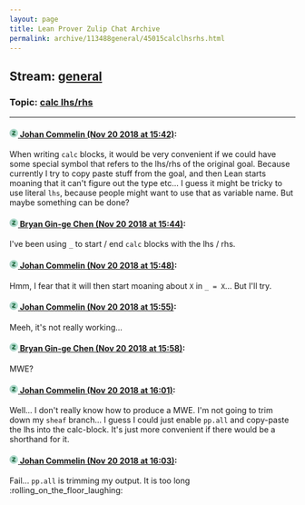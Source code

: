 ```yaml
---
layout: page
title: Lean Prover Zulip Chat Archive 
permalink: archive/113488general/45015calclhsrhs.html
---
```


## Stream: [general](index.html)
### Topic: [calc lhs/rhs](45015calclhsrhs.html)

---

#### [![Click to go to Zulip](../../assets/img/zulip2.png) Johan Commelin (Nov 20 2018 at 15:42)](https://leanprover.zulipchat.com/#narrow/stream/113488-general/topic/calc%20lhs/rhs/near/148043376):
When writing `calc` blocks, it would be very convenient if we could have some special symbol that refers to the lhs/rhs of the original goal. Because currently I try to copy paste stuff from the goal, and then Lean starts moaning that it can't figure out the type etc...
I guess it might be tricky to use literal `lhs`, because people might want to use that as variable name. But maybe something can be done?

#### [![Click to go to Zulip](../../assets/img/zulip2.png) Bryan Gin-ge Chen (Nov 20 2018 at 15:44)](https://leanprover.zulipchat.com/#narrow/stream/113488-general/topic/calc%20lhs/rhs/near/148043505):
I've been using `_` to start / end `calc` blocks with the lhs / rhs.

#### [![Click to go to Zulip](../../assets/img/zulip2.png) Johan Commelin (Nov 20 2018 at 15:48)](https://leanprover.zulipchat.com/#narrow/stream/113488-general/topic/calc%20lhs/rhs/near/148043761):
Hmm, I fear that it will then start moaning about `X` in `_ = X`... But I'll try.

#### [![Click to go to Zulip](../../assets/img/zulip2.png) Johan Commelin (Nov 20 2018 at 15:55)](https://leanprover.zulipchat.com/#narrow/stream/113488-general/topic/calc%20lhs/rhs/near/148044194):
Meeh, it's not really working...

#### [![Click to go to Zulip](../../assets/img/zulip2.png) Bryan Gin-ge Chen (Nov 20 2018 at 15:58)](https://leanprover.zulipchat.com/#narrow/stream/113488-general/topic/calc%20lhs/rhs/near/148044384):
MWE?

#### [![Click to go to Zulip](../../assets/img/zulip2.png) Johan Commelin (Nov 20 2018 at 16:01)](https://leanprover.zulipchat.com/#narrow/stream/113488-general/topic/calc%20lhs/rhs/near/148044572):
Well... I don't really know how to produce a MWE. I'm not going to trim down my `sheaf` branch... I guess I could just enable `pp.all` and copy-paste the lhs into the calc-block. It's just more convenient if there would be a shorthand for it.

#### [![Click to go to Zulip](../../assets/img/zulip2.png) Johan Commelin (Nov 20 2018 at 16:03)](https://leanprover.zulipchat.com/#narrow/stream/113488-general/topic/calc%20lhs/rhs/near/148044697):
Fail... `pp.all` is trimming my output. It is too long :rolling_on_the_floor_laughing:

